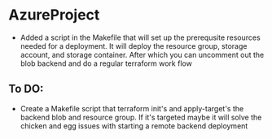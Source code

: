 # AzureProject
- Added a script in the Makefile that will set up the     prerequsite resources needed for a deployment. It will deploy the resource group, storage account, and storage container. After which you can uncomment out the blob backend and do a regular terraform work flow

## To DO: 
- Create a Makefile script that terraform init's and apply-target's
  the backend blob and resource group. If it's targeted maybe it will solve the chicken and egg issues with starting a remote backend deployment